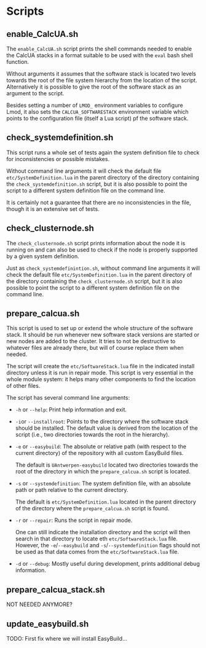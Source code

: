 # Scripts

## enable_CalcUA.sh

The `enable_CalcUA.sh` script prints the shell commands needed to enable the CalcUA
stacks in a format suitable to be used with the `eval` bash shell function.

Without arguments it assumes that the software stack is located two levels towards the
root of the file system hierarchy from the location of the script. Alternatively it
is possible to give the root of the software stack as an argument to the script.

Besides setting a number of `LMOD_` environment variables to configure Lmod, it also sets
the `CALCUA_SOFTWARESTACK` environment variable which points to the configuration file
(itself a Lua script) pf the software stack.


## check_systemdefinition.sh

This script runs a whole set of tests again the system definition file to check for inconsistencies
or possible mistakes. 

Without command line arguments it will check the default file `etc/SystemDefinition.lua` in the parent
directory of the directory containing the `check_systemdefinition.sh` script,
but it is also possible to point the script to a different system definition file on the command line.

It is certainly not a guarantee that there are no inconsistencies in the file, though it 
is an extensive set of tests.


## check_clusternode.sh

The `check_clusternode.sh` script prints information about the node it is running on and 
can also be used to check if the node is properly supported by a given system definition.


Just as `check_systemdefinintion.sh`, without 
command line arguments it will check the default file `etc/SystemDefinition.lua` in the parent
directory of the directory containing the `check_clusternode.sh` script,
but it is also possible to point the script to a different system definition file on the command line.


## prepare_calcua.sh

This script is used to set up or extend the whole structure of the software stack.
It should be run whenever new software stack versions are started or new nodes are added
to the cluster. It tries to not be destructive to whatever files are already there, but
will of course replace them when needed.

The script will create the `etc/SoftwareStack.lua` file in the indicated install directory
unless it is run in repair mode. This script is very essential in the whole module system:
it helps many other components to find the location of other files.

The script has several command line arguments:

- `-h` or `--help`: Print help information and exit.

- `-i`or `--installroot`: Points to the directory where the software stack should be
  installed. The default value is derived from the location of the script (i.e., two
  directories towards the root in the hierarchy).

- `-e` or `--easybuild`: The absolute or relative path (with respect to the current
  directory) of the repository with all custom EasyBuild files.

  The default is `UAntwerpen-easybuild` located two directories towards the root of
  the directory in which the `prepare_calcua.sh` script is located.

-  `-s` or `--systemdefinition`: The system definition file, with an absolute path or
   path relative to the current directory.

   The default is `etc/SystemDefinition.lua` located in the parent directory of the
   directory where the `prepare_calcua.sh` script is found.
  
- `-r` or `--repair`: Runs the script in repair mode.

  One can still indicate the installation directory and the script will then search in that
  directory to locate eth `etc/SoftwareStack.lua` file. However, the `-e`/`--easybuild`
  and `-s`/`--systemdefinition` flags should not be used as that data comes from the
  `etc/SoftwareStack.lua` file.


- `-d` or `--debug`: Mostly useful during development, prints additional debug information.


## prepare_calcua_stack.sh

NOT NEEDED ANYMORE?


## update_easybuild.sh

TODO: First fix where we will install EasyBuild...

